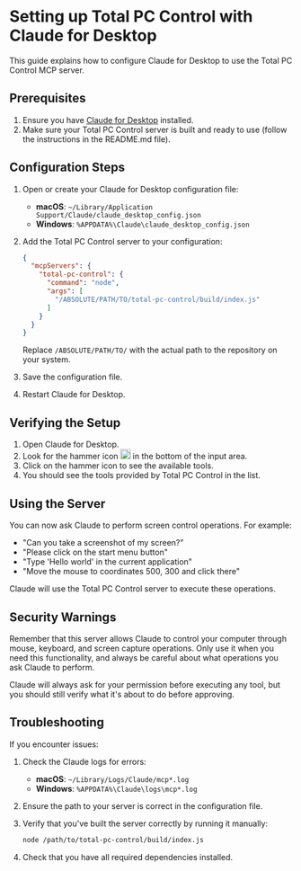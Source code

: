 # Setting up Total PC Control with Claude for Desktop

This guide explains how to configure Claude for Desktop to use the Total PC Control MCP server.

## Prerequisites

1. Ensure you have [Claude for Desktop](https://claude.ai/download) installed.
2. Make sure your Total PC Control server is built and ready to use (follow the instructions in the README.md file).

## Configuration Steps

1. Open or create your Claude for Desktop configuration file:

   - **macOS**: `~/Library/Application Support/Claude/claude_desktop_config.json`
   - **Windows**: `%APPDATA%\Claude\claude_desktop_config.json`

2. Add the Total PC Control server to your configuration:

   ```json
   {
     "mcpServers": {
       "total-pc-control": {
         "command": "node",
         "args": [
           "/ABSOLUTE/PATH/TO/total-pc-control/build/index.js"
         ]
       }
     }
   }
   ```

   Replace `/ABSOLUTE/PATH/TO/` with the actual path to the repository on your system.

3. Save the configuration file.

4. Restart Claude for Desktop.

## Verifying the Setup

1. Open Claude for Desktop.
2. Look for the hammer icon <img src="https://mintlify.s3.us-west-1.amazonaws.com/mcp/images/claude-desktop-mcp-hammer-icon.svg" style="display: inline; margin: 0; height: 1.3em;"> in the bottom of the input area.
3. Click on the hammer icon to see the available tools.
4. You should see the tools provided by Total PC Control in the list.

## Using the Server

You can now ask Claude to perform screen control operations. For example:

- "Can you take a screenshot of my screen?"
- "Please click on the start menu button"
- "Type 'Hello world' in the current application"
- "Move the mouse to coordinates 500, 300 and click there"

Claude will use the Total PC Control server to execute these operations.

## Security Warnings

Remember that this server allows Claude to control your computer through mouse, keyboard, and screen capture operations. Only use it when you need this functionality, and always be careful about what operations you ask Claude to perform.

Claude will always ask for your permission before executing any tool, but you should still verify what it's about to do before approving.

## Troubleshooting

If you encounter issues:

1. Check the Claude logs for errors:
   - **macOS**: `~/Library/Logs/Claude/mcp*.log`
   - **Windows**: `%APPDATA%\Claude\logs\mcp*.log`

2. Ensure the path to your server is correct in the configuration file.

3. Verify that you've built the server correctly by running it manually:
   ```bash
   node /path/to/total-pc-control/build/index.js
   ```

4. Check that you have all required dependencies installed.